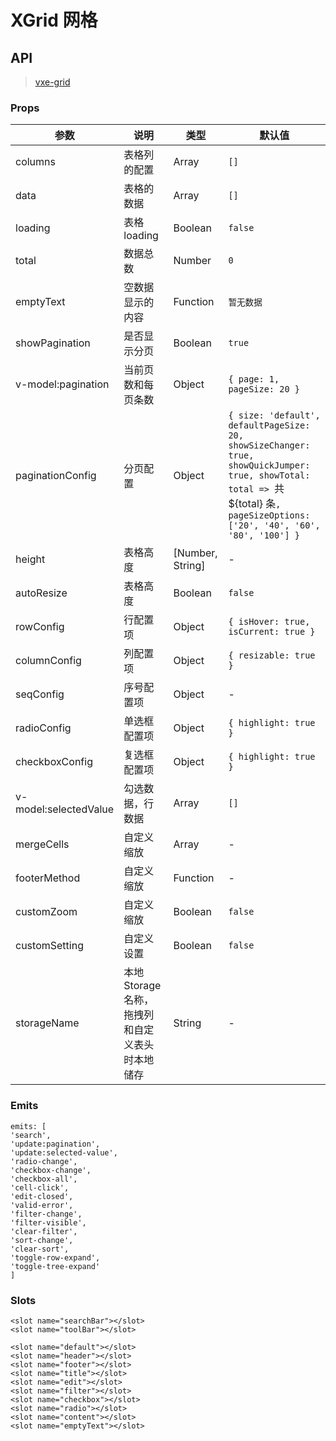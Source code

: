 # XGrid 网格

## API

> [vxe-grid](https://vxetable.cn/v4/#/grid/api)

### Props

| 参数 | 说明 | 类型 | 默认值 |
| --- | --- | --- | --- |
| columns | 表格列的配置 | Array | `[]` |
| data | 表格的数据 | Array | `[]` |
| loading | 表格 loading | Boolean | `false` |
| total | 数据总数 | Number | `0` |
| emptyText | 空数据显示的内容 | Function | `暂无数据` |
| showPagination | 是否显示分页 | Boolean | `true` |
| v-model:pagination | 当前页数和每页条数 | Object | `{ page: 1, pageSize: 20 }` |
| paginationConfig | 分页配置 | Object | `{ size: 'default', defaultPageSize: 20, showSizeChanger: true, showQuickJumper: true, showTotal: total => `共 ${total} 条`, pageSizeOptions: ['20', '40', '60', '80', '100'] }` |
| height | 表格高度 | [Number, String] | - |
| autoResize | 表格高度 | Boolean | `false` |
| rowConfig | 行配置项 | Object | `{ isHover: true, isCurrent: true }` |
| columnConfig | 列配置项 | Object | `{ resizable: true }` |
| seqConfig | 序号配置项 | Object | - |
| radioConfig | 单选框配置项 | Object | `{ highlight: true }` |
| checkboxConfig | 复选框配置项 | Object | `{ highlight: true }` |
| v-model:selectedValue | 勾选数据，行数据 | Array | `[]` |
| mergeCells | 自定义缩放 | Array | - |
| footerMethod | 自定义缩放 | Function | - |
| customZoom | 自定义缩放 | Boolean | `false` |
| customSetting | 自定义设置 | Boolean | `false` |
| storageName | 本地Storage名称，拖拽列和自定义表头时本地储存 | String | - |

### Emits

```vue
emits: [
'search',
'update:pagination',
'update:selected-value',
'radio-change',
'checkbox-change',
'checkbox-all',
'cell-click',
'edit-closed',
'valid-error',
'filter-change',
'filter-visible',
'clear-filter',
'sort-change',
'clear-sort',
'toggle-row-expand',
'toggle-tree-expand'
]
```

### Slots

```vue
<slot name="searchBar"></slot>
<slot name="toolBar"></slot>

<slot name="default"></slot>
<slot name="header"></slot>
<slot name="footer"></slot>
<slot name="title"></slot>
<slot name="edit"></slot>
<slot name="filter"></slot>
<slot name="checkbox"></slot>
<slot name="radio"></slot>
<slot name="content"></slot>
<slot name="emptyText"></slot>
```
